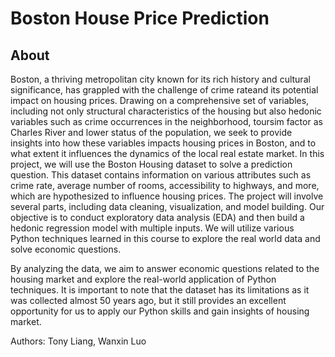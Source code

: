 # Boston House Price Prediction
## About
Boston, a thriving metropolitan city known for its rich history and cultural significance, has grappled with the challenge of crime rateand its potential impact on housing prices. Drawing on a comprehensive set of variables, including not only structural characteristics of the housing but also hedonic variables such as crime occurrences in the neighborhood, toursim factor as Charles River and lower status of the population, we seek to provide insights into how these variables impacts housing prices in Boston, and to what extent it influences the dynamics of the local real estate market. In this project, we will use the Boston Housing dataset to solve a prediction question. This dataset contains information on various attributes such as crime rate, average number of rooms, accessibility to highways, and more, which are hypothesized to influence housing prices. The project will involve several parts, including data cleaning, visualization, and model building. Our objective is to conduct exploratory data analysis (EDA) and then build a hedonic regression model with multiple inputs. We will utilize various Python techniques learned in this course to explore the real world data and solve economic questions.

By analyzing the data, we aim to answer economic questions related to the housing market and explore the real-world application of Python techniques. It is important to note that the dataset has its limitations as it was collected almost 50 years ago, but it still provides an excellent opportunity for us to apply our Python skills and gain insights of housing market.

Authors: Tony Liang, Wanxin Luo
